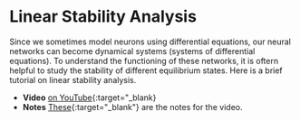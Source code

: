 # Linear Stability Analysis

Since we sometimes model neurons using differential equations, our neural networks can become dynamical systems (systems of differential equations). To understand the functioning of these networks, it is oftern helpful to study the stability of different equilibrium states. Here is a brief tutorial on linear stability analysis.

- **Video** [on YouTube](https://youtu.be/IjmCexdW1zg){:target="_blank}
- **Notes** [These](https://www.dropbox.com/s/jtjbyoe8wp75rj2/Linear%20Stability%20Analysis%20Primer%20live.pdf?dl=0){:target="_blank"} are the notes for the video.
